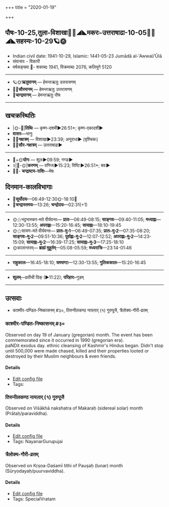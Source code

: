 +++
title = "2020-01-19"

+++
## पौषः-10-25,तुला-विशाखा🌛🌌◢◣मकरः-उत्तराषाढा-10-05🌌🌞◢◣सहस्यः-10-29🪐🌞
- Indian civil date: 1941-10-29, Islamic: 1441-05-23 Jumādā al-ʾAwwal/ʾŪlā
- संवत्सरः - विकारी
- वर्षसङ्ख्या 🌛- शकाब्दः 1941, विक्रमाब्दः 2076, कलियुगे 5120
___________________
- 🪐🌞**ऋतुमानम्** — हेमन्तऋतुः उत्तरायणम्
- 🌌🌞**सौरमानम्** — हेमन्तऋतुः उत्तरायणम्
- 🌛**चान्द्रमानम्** — हेमन्तऋतुः पौषः
___________________


## खचक्रस्थितिः
- |🌞-🌛|**तिथिः** — कृष्ण-दशमी►26:51*; कृष्ण-एकादशी►  
- **वासरः**—भानुः  
- 🌌🌛**नक्षत्रम्** — विशाखा►23:39; अनूराधा► (वृश्चिकः)  
- 🌌🌞**सौर-नक्षत्रम्** — उत्तराषाढा►  
___________________
- 🌛+🌞**योगः** — शूलः►09:59; गण्डः►  
- २|🌛-🌞|**करणम्** — वणिजः►15:23; विष्टिः►26:51*; बवः►  
- 🌌🌛- **चन्द्राष्टम-राशिः**—मेषः  


## दिनमान-कालविभागाः
- 🌅**सूर्योदयः**—06:49-12:30🌞️-18:10🌇  
- 🌛**चन्द्रास्तमयः**—13:26; **चन्द्रोदयः**—02:31(+1)  
___________________
- 🌞⚝भट्टभास्कर-मते वीर्यवन्तः— **प्रातः**—06:49-08:15; **साङ्गवः**—09:40-11:05; **मध्याह्नः**—12:30-13:55; **अपराह्णः**—15:20-16:45; **सायाह्नः**—18:10-19:45  
- 🌞⚝सायण-मते वीर्यवन्तः— **प्रातः-मु॰1**—06:49-07:35; **प्रातः-मु॰2**—07:35-08:20; **साङ्गवः-मु॰2**—09:51-10:36; **पूर्वाह्णः-मु॰2**—12:07-12:52; **अपराह्णः-मु॰2**—14:23-15:09; **सायाह्नः-मु॰2**—16:39-17:25; **सायाह्नः-मु॰3**—17:25-18:10  
- 🌞कालान्तरम्— **ब्राह्मं मुहूर्तम्**—05:08-05:59; **मध्यरात्रिः**—23:14-01:46  
___________________
- **राहुकालः**—16:45-18:10; **यमघण्टः**—12:30-13:55; **गुलिककालः**—15:20-16:45  
___________________
- **शूलम्**—प्रतीची दिक् (►11:22); **परिहारः**–गुडम्  
___________________

## उत्सवाः
- काश्मीर-पण्डित-निष्कासनम् #३०, तिरुनीलकण्ठ नायऩार् (१) गुरुपूजै, त्रैलोक्य-गौरी-व्रतम्
### काश्मीर-पण्डित-निष्कासनम् #३०

Observed on day 19 of January (gregorian) month. The event has been commemorated since it occurred in 1990 (gregorian era).  
paNDit exodus day. ethnic cleansing of Kashmir's Hindus began. Didn't stop until  500,000 were made chased, killed and their properties looted or destroyed by their Muslim neighbours & even friends.

#### Details
- [Edit config file](https://github.com/jyotisham/adyatithi/tree/master/mahApuruSha/xatra-later/gregorian/day/01/19/kAshmIra-paNDita-niShkAsanam.toml)
- Tags: 


### तिरुनीलकण्ठ नायऩार् (१) गुरुपूजै

Observed on Viśākhā nakshatra of Makaraḥ (sidereal solar) month (Prātaḥ/paraviddha). 

#### Details
- [Edit config file](https://github.com/jyotisham/adyatithi/tree/master/mahApuruSha/nAyanAr/sidereal_solar_month/nakshatra/10/16/tirunIlakaNTha%20nAyan2Ar%20%281%29%20gurupUjai.toml)
- Tags: NayanarGurupujai


### त्रैलोक्य-गौरी-व्रतम्

Observed on Kṛṣṇa-Daśamī tithi of Pauṣaḥ (lunar) month (Sūryodayaḥ/puurvaviddha). 

#### Details
- [Edit config file](https://github.com/jyotisham/adyatithi/tree/master/devatA/umA/lunar_month/tithi/10/25/trailOkya-gaurI-vratam.toml)
- Tags: SpecialVratam


